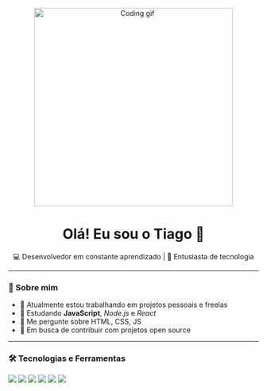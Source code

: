 
<!-- Banner animado ou imagem -->
<p align="center">
  <img src="https://media.giphy.com/media/qgQUggAC3Pfv687qPC/giphy.gif" width="400" alt="Coding gif">
</p>

<h1 align="center">Olá! Eu sou o Tiago 👋</h1>

<p align="center">
  💻 Desenvolvedor em constante aprendizado | 🚀 Entusiasta de tecnologia
</p>

---

### 🧠 Sobre mim

- 🔭 Atualmente estou trabalhando em projetos pessoais e freelas
- 🌱 Estudando **JavaScript**, *Node.js* e *React*
- 💬 Me pergunte sobre HTML, CSS, JS 
- 🎯 Em busca de contribuir com projetos open source

---

### 🛠️ Tecnologias e Ferramentas

<p align="left">
  <img src="https://img.shields.io/badge/HTML5-E34F26?style=for-the-badge&logo=html5&logoColor=white" />
  <img src="https://img.shields.io/badge/CSS3-1572B6?style=for-the-badge&logo=css3&logoColor=white" />
  <img src="https://img.shields.io/badge/JavaScript-F7DF1E?style=for-the-badge&logo=javascript&logoColor=black" />
  <img src="https://img.shields.io/badge/Node.js-339933?style=for-the-badge&logo=nodedotjs&logoColor=white" />
  <img src="https://img.shields.io/badge/Git-F05032?style=for-the-badge&logo=git&logoColor=white" />
  <img src="https://pin.it/38D7FCxKc" />
</p>

